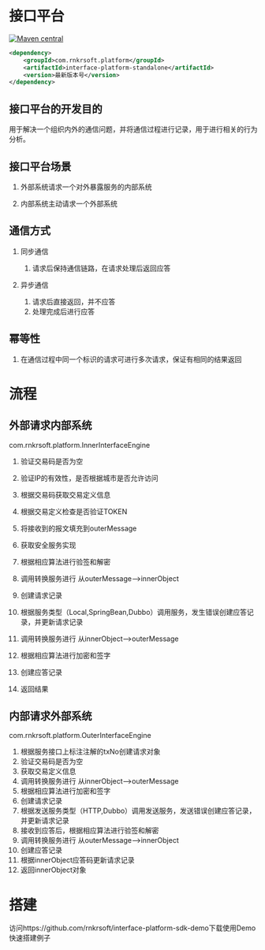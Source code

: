 # 接口平台

[![Maven central](https://maven-badges.herokuapp.com/maven-central/com.rnkrsoft.platform/interface-platform-standalone/badge.svg)](http://search.maven.org/#search|ga|1|g%3A%22com.rnkrsoft.platform%22%20AND%20a%3A%22interface-platform-standalone%22)

```xml
<dependency>
    <groupId>com.rnkrsoft.platform</groupId>
    <artifactId>interface-platform-standalone</artifactId>
    <version>最新版本号</version>
</dependency>
```

## 接口平台的开发目的

用于解决一个组织内外的通信问题，并将通信过程进行记录，用于进行相关的行为分析。

## 接口平台场景

1. 外部系统请求一个对外暴露服务的内部系统

2. 内部系统主动请求一个外部系统

## 通信方式

1. 同步通信

   1. 请求后保持通信链路，在请求处理后返回应答

2. 异步通信

   1. 请求后直接返回，并不应答
   2. 处理完成后进行应答

## 幂等性

1. 在通信过程中同一个标识的请求可进行多次请求，保证有相同的结果返回


# 流程

## 外部请求内部系统

com.rnkrsoft.platform.InnerInterfaceEngine
1. 验证交易码是否为空

2. 验证IP的有效性，是否根据城市是否允许访问

3. 根据交易码获取交易定义信息

4. 根据交易定义检查是否验证TOKEN

5. 将接收到的报文填充到outerMessage

6. 获取安全服务实现

7. 根据相应算法进行验签和解密

8. 调用转换服务进行 从outerMessage-->innerObject

9. 创建请求记录

10. 根据服务类型（Local,SpringBean,Dubbo）调用服务，发生错误创建应答记录，并更新请求记录

11. 调用转换服务进行 从innerObject-->outerMessage

12. 根据相应算法进行加密和签字

13. 创建应答记录

14. 返回结果

## 内部请求外部系统

com.rnkrsoft.platform.OuterInterfaceEngine

1. 根据服务接口上标注注解的txNo创建请求对象
2. 验证交易码是否为空
3. 获取交易定义信息
4. 调用转换服务进行 从innerObject-->outerMessage
5. 根据相应算法进行加密和签字
6. 创建请求记录
7. 根据发送服务类型（HTTP,Dubbo）调用发送服务，发送错误创建应答记录，并更新请求记录
8. 接收到应答后，根据相应算法进行验签和解密
9. 调用转换服务进行 从outerMessage-->innerObject
10. 创建应答记录
11. 根据innerObject应答码更新请求记录
12. 返回innerObject对象



# 搭建

访问https://github.com/rnkrsoft/interface-platform-sdk-demo下载使用Demo快速搭建例子


